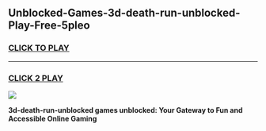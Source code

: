 
## Unblocked-Games-3d-death-run-unblocked-Play-Free-5pleo
<h3>
<a href="https://premium76.site?title=3d-death-run-unblocked&ref=20M">CLICK TO PLAY</a></h3>
<hr>

<h3>
<a href="https://premium76.site?title=3d-death-run-unblocked&ref=20M">CLICK 2 PLAY</a>
  
</h3>

<a href="https://premium76.site?title=3d-death-run-unblocked&ref=19M"><img src="https://clearcache.store/games.png"></a>


**3d-death-run-unblocked games unblocked: Your Gateway to Fun and Accessible Online Gaming**
